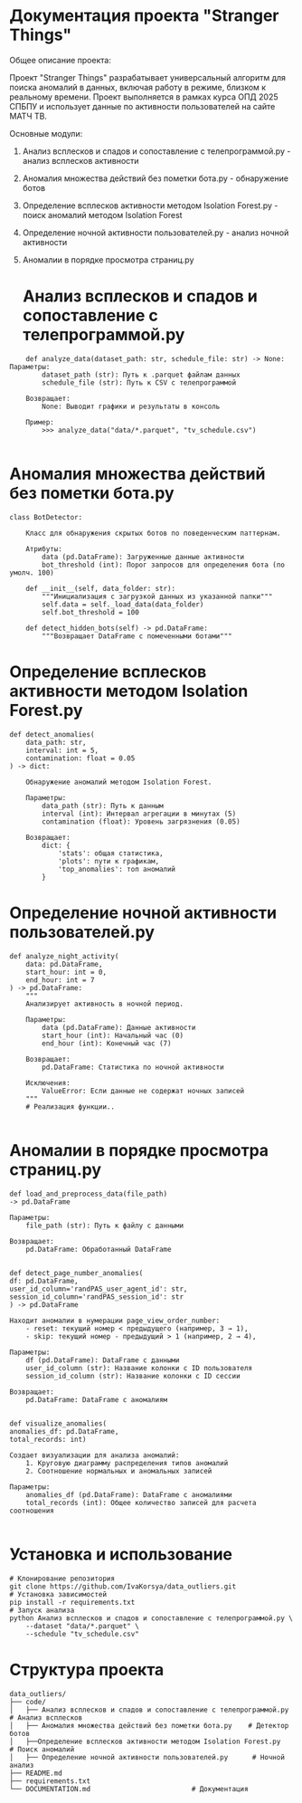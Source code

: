 # Документация проекта "Stranger Things"

Общее описание проекта:

Проект "Stranger Things" разрабатывает универсальный алгоритм для поиска аномалий в данных, включая работу в режиме, близком к реальному времени. Проект выполняется в рамках курса ОПД 2025 СПБПУ и использует данные по активности пользователей на сайте МАТЧ ТВ.

Основные модули:
1. Анализ всплесков и спадов и сопоставление с телепрограммой.py - анализ всплесков активности
2. Аномалия множества действий без пометки бота.py - обнаружение ботов
3. Определение всплесков активности методом Isolation Forest.py - поиск аномалий методом Isolation Forest
4. Определение ночной активности пользователей.py - анализ ночной активности
5. Аномалии в порядке просмотра страниц.py
   
    # Анализ всплесков и спадов и сопоставление с телепрограммой.py
   
```
    def analyze_data(dataset_path: str, schedule_file: str) -> None:
Параметры:
        dataset_path (str): Путь к .parquet файлам данных
        schedule_file (str): Путь к CSV с телепрограммой
    
    Возвращает:
        None: Выводит графики и результаты в консоль
    
    Пример:
        >>> analyze_data("data/*.parquet", "tv_schedule.csv")
 
```
# Аномалия множества действий без пометки бота.py
```
class BotDetector:
   
    Класс для обнаружения скрытых ботов по поведенческим паттернам.
    
    Атрибуты:
        data (pd.DataFrame): Загруженные данные активности
        bot_threshold (int): Порог запросов для определения бота (по умолч. 100)
   
    def __init__(self, data_folder: str):
        """Инициализация с загрузкой данных из указанной папки"""
        self.data = self._load_data(data_folder)
        self.bot_threshold = 100
    
    def detect_hidden_bots(self) -> pd.DataFrame:
        """Возвращает DataFrame с помеченными ботами"""
```
# Определение всплесков активности методом Isolation Forest.py
```
def detect_anomalies(
    data_path: str,
    interval: int = 5,
    contamination: float = 0.05
) -> dict:
    
    Обнаружение аномалий методом Isolation Forest.
    
    Параметры:
        data_path (str): Путь к данным
        interval (int): Интервал агрегации в минутах (5)
        contamination (float): Уровень загрязнения (0.05)
    
    Возвращает:
        dict: {
            'stats': общая статистика,
            'plots': пути к графикам,
            'top_anomalies': топ аномалий
        }
```
# Определение ночной активности пользователей.py
```
def analyze_night_activity(
    data: pd.DataFrame,
    start_hour: int = 0,
    end_hour: int = 7
) -> pd.DataFrame:
    """
    Анализирует активность в ночной период.
    
    Параметры:
        data (pd.DataFrame): Данные активности
        start_hour (int): Начальный час (0)
        end_hour (int): Конечный час (7)
    
    Возвращает:
        pd.DataFrame: Статистика по ночной активности
    
    Исключения:
        ValueError: Если данные не содержат ночных записей
    """
    # Реализация функции..
    
```
# Аномалии в порядке просмотра страниц.py
```
def load_and_preprocess_data(file_path) 
-> pd.DataFrame

Параметры:
    file_path (str): Путь к файлу с данными

Возвращает:
    pd.DataFrame: Обработанный DataFrame
    
    
def detect_page_number_anomalies(
df: pd.DataFrame,
user_id_column='randPAS_user_agent_id': str,
session_id_column='randPAS_session_id': str
) -> pd.DataFrame

Находит аномалии в нумерации page_view_order_number:
    - reset: текущий номер < предыдущего (например, 3 → 1),
    - skip: текущий номер - предыдущий > 1 (например, 2 → 4),

Параметры:
    df (pd.DataFrame): DataFrame с данными
    user_id_column (str): Название колонки с ID пользователя
    session_id_column (str): Название колонки с ID сессии

Возвращает:
    pd.DataFrame: DataFrame с аномалиям
    

def visualize_anomalies(
anomalies_df: pd.DataFrame, 
total_records: int) 

Создает визуализации для анализа аномалий:
    1. Круговую диаграмму распределения типов аномалий
    2. Соотношение нормальных и аномальных записей

Параметры:
    anomalies_df (pd.DataFrame): DataFrame с аномалиями
    total_records (int): Общее количество записей для расчета соотношения
    
```
# Установка и использование
```
# Клонирование репозитория
git clone https://github.com/IvaKorsya/data_outliers.git
# Установка зависимостей
pip install -r requirements.txt
# Запуск анализа
python Анализ всплесков и спадов и сопоставление с телепрограммой.py \
    --dataset "data/*.parquet" \
    --schedule "tv_schedule.csv"
```
# Структура проекта
```
data_outliers/
├── code/
│   ├── Анализ всплесков и спадов и сопоставление с телепрограммой.py  # Анализ всплесков
│   ├── Аномалия множества действий без пометки бота.py    # Детектор ботов
│   ├──Определение всплесков активности методом Isolation Forest.py   # Поиск аномалий
│   ├── Определение ночной активности пользователей.py      # Ночной анализ
├── README.md
├── requirements.txt
└── DOCUMENTATION.md                         # Документация
